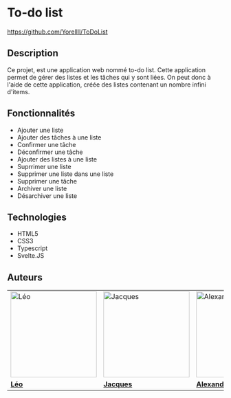 # To-do list
https://github.com/Yorellll/ToDoList

## Description

Ce projet, est une application web nommé to-do list. Cette application permet de gérer des listes et les tâches qui y sont liées.
On peut donc à l'aide de cette application, créée des listes contenant un nombre infini d'items.

## Fonctionnalités

- Ajouter une liste
- Ajouter des tâches à une liste
- Confirmer une tâche
- Déconfirmer une tâche
- Ajouter des listes à une liste
- Suprrimer une liste
- Supprimer une liste dans une liste
- Supprimer une tâche
- Archiver une liste
- Désarchiver une liste

## Technologies

- HTML5
- CSS3
- Typescript
- Svelte.JS

## Auteurs

|                                                                  |                                                                      |                                                                                |
| ---------------------------------------------------------------- | -------------------------------------------------------------------- | ------------------------------------------------------------------------------ |
| <img src="https://github.com/Yorellll.png" alt="Léo" width="200"> | <img src="https://github.com/JacqueVerc.png" alt="Jacques" width="200"> | <img src="https://github.com/Alexandre-st.png" alt="Alexandre-st" width="200"> |
| [**Léo**](https://github.com/Yorellll)                            | [**Jacques**](https://github.com/JacqueVerc)                                | [**Alexandre**](https://github.com/Alexandre-st)   
